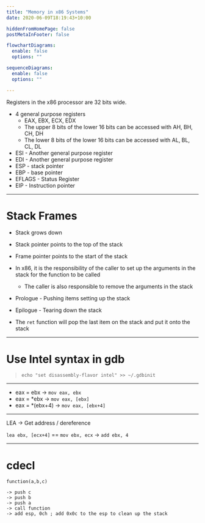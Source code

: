 ```yaml
---
title: "Memory in x86 Systems"
date: 2020-06-09T18:19:43+10:00

hiddenFromHomePage: false
postMetaInFooter: false

flowchartDiagrams:
  enable: false
  options: ""

sequenceDiagrams: 
  enable: false
  options: ""

---
```


Registers in the x86 processor are 32 bits wide.

* 4 general purpose registers
  * EAX, EBX, ECX, EDX
  * The upper 8 bits of the lower 16 bits can be accessed with AH, BH, CH, DH
  * The lower 8 bits of the lower 16 bits can be accessed with AL, BL, CL, DL
* ESI - Another general purpose register
* EDI - Another general purpose register
* ESP - stack pointer
* EBP - base pointer
* EFLAGS - Status Register
* EIP - Instruction pointer

---

# Stack Frames

* Stack grows down

* Stack pointer points to the top of the stack
* Frame pointer points to the start of the stack

* In x86, it is the responsibility of the caller to set up the arguments in the stack for the function to be called
  * The caller is also responsible to remove the arguments in the stack

* Prologue - Pushing items setting up the stack
* Epilogue - Tearing down the stack

* The `ret` function will pop the last item on the stack and put it onto the stack

---

# Use Intel syntax in gdb

> `echo "set disassembly-flavor intel" >> ~/.gdbinit`

---

* eax = ebx -> `mov eax, ebx`
* eax = *ebx -> `mov eax, [ebx]`
* eax = *(ebx+4) -> `mov eax, [ebx+4]`

---

LEA -> Get address / dereference

`lea ebx, [ecx+4]` == `mov ebx, ecx` -> `add ebx, 4`



--- 

# cdecl

```
function(a,b,c)

-> push c
-> push b
-> push a
-> call function
-> add esp, 0ch ; add 0x0c to the esp to clean up the stack
```


